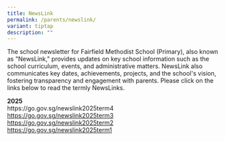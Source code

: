 ```yaml
---
title: NewsLink
permalink: /parents/newslink/
variant: tiptap
description: ""
---
```

<p>The school newsletter for Fairfield Methodist School (Primary), also known
as "NewsLink," provides updates on key school information such as the school
curriculum, events, and administrative matters. NewsLink also communicates
key dates, achievements, projects, and the school's vision, fostering transparency
and engagement with parents. Please click on the links below to read the
termly NewsLinks.</p>
<p><strong>2025</strong>
<br><a rel="noopener noreferrer nofollow" target="_blank">https://go.gov.sg/newslink2025term4</a>
<br><a href="https://go.gov.sg/newslink2025term3" rel="noopener noreferrer nofollow" target="_blank">https://go.gov.sg/newslink2025term3</a>
<br><a href="https://go.gov.sg/newslink2025term2" rel="noopener noreferrer nofollow" target="_blank">https://go.gov.sg/newslink2025term2</a>
<br><a href="https://go.gov.sg/newslink2025term1" rel="noopener noreferrer nofollow" target="_blank">https://go.gov.sg/newslink2025term1</a>
</p>